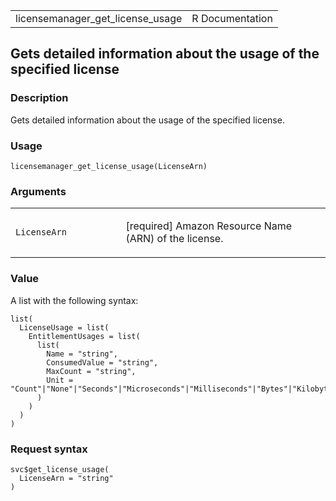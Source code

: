 <table style="width: 100%;">
<tbody>
<tr class="odd">
<td>licensemanager_get_license_usage</td>
<td style="text-align: right;">R Documentation</td>
</tr>
</tbody>
</table>

## Gets detailed information about the usage of the specified license

### Description

Gets detailed information about the usage of the specified license.

### Usage

    licensemanager_get_license_usage(LicenseArn)

### Arguments

<table>
<colgroup>
<col style="width: 35%" />
<col style="width: 65%" />
</colgroup>
<tbody>
<tr class="odd">
<td><code
id="licensemanager_get_license_usage_:_LicenseArn">LicenseArn</code></td>
<td><p>[required] Amazon Resource Name (ARN) of the license.</p></td>
</tr>
</tbody>
</table>

### Value

A list with the following syntax:

    list(
      LicenseUsage = list(
        EntitlementUsages = list(
          list(
            Name = "string",
            ConsumedValue = "string",
            MaxCount = "string",
            Unit = "Count"|"None"|"Seconds"|"Microseconds"|"Milliseconds"|"Bytes"|"Kilobytes"|"Megabytes"|"Gigabytes"|"Terabytes"|"Bits"|"Kilobits"|"Megabits"|"Gigabits"|"Terabits"|"Percent"|"Bytes/Second"|"Kilobytes/Second"|"Megabytes/Second"|"Gigabytes/Second"|"Terabytes/Second"|"Bits/Second"|"Kilobits/Second"|"Megabits/Second"|"Gigabits/Second"|"Terabits/Second"|"Count/Second"
          )
        )
      )
    )

### Request syntax

    svc$get_license_usage(
      LicenseArn = "string"
    )

